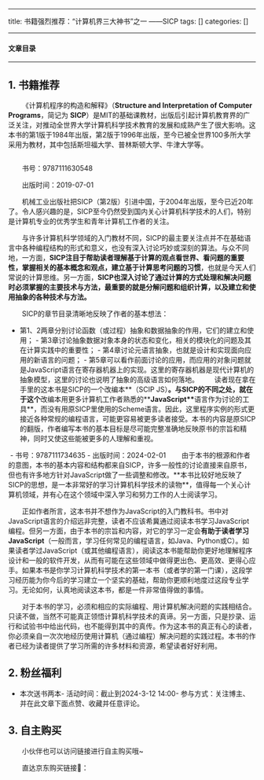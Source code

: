 
--- 
title:  书籍强烈推荐：“计算机界三大神书”之一 ——SICP 
tags: []
categories: [] 

---


#### 文章目录
- - - 


## 1. 书籍推荐

  《计算机程序的构造和解释》（**Structure and Interpretation of Computer Programs**，简记为 **SICP**）是MIT的基础课教材，出版后引起计算机教育界的广泛关注，对推动全世界大学计算机科学技术教育的发展和成熟产生了很大影响。这本书的第1版于1984年出版，第2版于1996年出版，至今已被全世界100多所大学采用为教材，其中包括斯坦福大学、普林斯顿大学、牛津大学等。

<img src="https://img-blog.csdnimg.cn/img_convert/d4c48cc0b04a40e1a833af1a274f4684.png#pic_center" alt="">

  书号：9787111630548

  出版时间：2019-07-01

  机械工业出版社把SICP（第2版）引进中国，于2004年出版，至今已近20年了。令人感兴趣的是，SICP至今仍然受到国内关心计算机科学技术的人们，特别是计算机专业的优秀学生和青年计算机工作者的关注。

  与许多计算机科学领域的入门教材不同，SICP的最主要关注点并不在基础语言中各种编程结构的形式和意义，也没有深入讨论巧妙或深刻的算法。与众不同地，一方面，**SICP注目于帮助读者理解基于计算的观点看世界、看问题的重要性，掌握相关的基本概念和观点，建立基于计算思考问题的习惯**，也就是今天人们常说的计算思维。另一方面，**SICP也深入讨论了通过计算的方式处理和解决问题时必须掌握的主要技术与方法，最重要的就是分解问题和组织计算，以及建立和使用抽象的各种技术与方法。**

  SICP的章节目录清晰地反映了作者的基本想法：
-  第1、2两章分别讨论函数（或过程）抽象和数据抽象的作用，它们的建立和使用； -  第3章讨论抽象数据对象本身的状态和变化，相关的模块化的问题及其在计算实践中的重要性； -  第4章讨论元语言抽象，也就是设计和实现面向应用的新语言的问题； -  第5章可以看作前面讨论的应用，而应用的对象问题就是JavaScript语言在寄存器机器上的实现。这里的寄存器机器是现代计算机的抽象模型，这里的讨论也说明了抽象的高级语言如何落地。 
  读者现在拿在手里的这本书是SICP的一个改编本**（SCIP JS）**。与SICP的不同之处，就在于这个**改编本用更多计算机工作者熟悉的**<strong>JavaScript**</strong>语言作为讨论的工具**，而没有用原SICP里使用的Scheme语言。因此，这里程序实例的形式更接近各种常规的编程语言，可能更容易被更多读者接受。本书的内容是原SICP的翻版，作者编写本书的基本目标是尽可能完整准确地反映原书的宗旨和精神，同时又使这些能被更多的人理解和重视。

<img src="https://img-blog.csdnimg.cn/img_convert/076ffe6343b2995f8ef975e2f71f33b9.png#pic_center" alt="">
-  书号：9787111734635 -  出版时间：2024-02-01 
  由于本书的根源和作者的意图，本书的基本内容和结构都来自SICP，许多一般性的讨论直接来自原书，但也有许多地方针对JavaScript做了一些调整和修改。**本书比较好地反映了SICP的思想，是一本非常好的学习计算机科学技术的读物**，值得每一个关心计算机领域，并有心在这个领域中深入学习和努力工作的人士阅读学习。

  正如作者所言，这本书并不想作为JavaScript的入门教科书。书中对JavaScript语言的介绍远非完整，读者不应该希冀通过阅读本书学习JavaScript编程。但另一方面，由于本书的宗旨和内容，对它的学习一定会**有助于读者学习JavaScript**（一般而言，学习任何常见的编程语言，如Java、Python或C）。如果读者学过JavaScript（或其他编程语言），阅读这本书能帮助你更好地理解程序设计和一般的软件开发，从而有可能在这些领域中做得更出色、更高效、更得心应手。如果本书是你学习计算机科学技术的第一本书（或者学的第一门课），这段学习经历能为你今后的学习建立一个坚实的基础，帮助你更顺利地度过这段专业学习。无论如何，认真地阅读这本书，都是一件非常值得做的事情。

  对于本书的学习，必须和相应的实际编程、用计算机解决问题的实践相结合。只读不做，当然不可能真正领悟计算机科学技术的真谛。另一方面，只是抄录、运行和试验书中给出代码，也不能得到其中的真传。作为这本书的真正有心的读者，你必须亲自一次次地经历使用计算机（通过编程）解决问题的实践过程。本书的作者已经为读者提供了学习所需的许多材料和资源，希望读者好好利用。

## 2. 粉丝福利

>  
 - 本次送书两本- 活动时间：截止到2024-3-12 14:00- 参与方式：关注博主、并在此文章下面点赞、收藏并任意评论。 


## 3. 自主购买

  小伙伴也可以访问链接进行自主购买哦~

  直达京东购买链接🔗：
